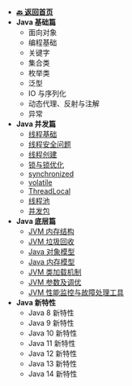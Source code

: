 <!-- 侧边栏 _sidebar.md -->

+ [**:back: 返回首页**](/basic/index.md)
+ **Java 基础篇**
    + 面向对象
    + 编程基础
    + 关键字
    + 集合类
    + 枚举类
    + 泛型
    + IO 与序列化
    + 动态代理、反射与注解
    + 异常
+ **Java 并发篇**
    + [线程基础](/basic/backend/java/concurrent/1_thread_basic.md)
    + [线程安全问题](/basic/backend/java/concurrent/2_thread_problem.md)
    + [线程创建](/basic/backend/java/concurrent/3_thread_create.md)
    + [锁与锁优化](/basic/backend/java/concurrent/4_lock_optimize.md)
    + [synchronized](/basic/backend/java/concurrent/5_synchronized.md)
    + [volatile](/basic/backend/java/concurrent/6_volatile.md)
    + [ThreadLocal](/basic/backend/java/concurrent/7_threadlocal.md)
    + [线程池](/basic/backend/java/concurrent/8_threadpool.md)
    + [并发包](/basic/backend/java/concurrent/9_j_u_c.md)
+ **Java 底层篇**
    + [JVM 内存结构](/basic/backend/java/basement/1_jvm_memory_structure.md)
    + [JVM 垃圾回收](/basic/backend/java/basement/2_jvm_garbage_collection.md)
    + [Java 对象模型](/basic/backend/java/basement/3_java_object_model.md)
    + [Java 内存模型](/basic/backend/java/basement/4_java_memory_model.md)
    + [JVM 类加载机制](/basic/backend/java/basement/5_jvm_class_loader.md)
    + [JVM 参数及调优](/basic/backend/java/basement/6_jvm_parameter_optimization.md)
    + [JVM 性能监控与故障处理工具](/basic/backend/java/basement/7_jvm_performance_monitoring.md)
+ **Java 新特性**
    + Java 8 新特性
    + Java 9 新特性
    + Java 10 新特性
    + Java 11 新特性
    + Java 12 新特性
    + Java 13 新特性
    + Java 14 新特性